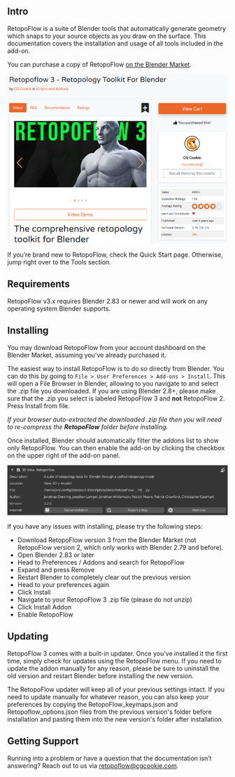 ## Intro

RetopoFlow is a suite of Blender tools that automatically generate geometry which snaps to your source objects as you draw on the surface. This documentation covers the installation and usage of all tools included in the add-on.

You can purchase a copy of RetopoFlow [on the Blender Market](https://blendermarket.com/products/retopoflow). 

![Blender Market](blendermarket_screenshot.png)

If you’re brand new to RetopoFlow, check the Quick Start page. Otherwise, jump right over to the Tools section.

## Requirements

RetopoFlow v3.x requires Blender 2.83 or newer and will work on any operating system Blender supports.

## Installing

You may download RetopoFlow from your account dashboard on the Blender Market, assuming you’ve already purchased it.

The easiest way to install RetopoFlow is to do so directly from Blender. You can do this by going to `File > User Preferences > Add-ons > Install`. This will open a File Browser in Blender, allowing to you navigate to and select the .zip file you downloaded. If you are using Blender 2.8+, please make sure that the .zip you select is labeled RetopoFlow 3 and **not** RetopoFlow 2. Press Install from file.

_If your browser auto-extracted the downloaded .zip file then you will need to re-compress the **RetopoFlow** folder before installing._

Once installed, Blender should automatically filter the addons list to show only RetopoFlow. You can then enable the add-on by clicking the checkbox on the upper right of the add-on panel.

![Installing RetopoFlow](install.png)

If you have any issues with installing, please try the following steps:

* Download RetopoFlow version 3 from the Blender Market (not RetopoFlow version 2, which only works with Blender 2.79 and before).
* Open Blender 2.83 or later
* Head to Preferences / Addons and search for RetopoFlow
* Expand and press Remove
* Restart Blender to completely clear out the previous version
* Head to your preferences again
* Click Install
* Navigate to your RetopoFlow 3 .zip file (please do not unzip)
* Click Install Addon
* Enable RetopoFlow



## Updating
RetopoFlow 3 comes with a built-in updater. Once you've installed it the first time, simply check for updates using the RetopoFlow menu. If you need to update the addon manually for any reason, please be sure to uninstall the old version and restart Blender before installing the new version. 

The RetopoFlow updater will keep all of your previous settings intact. If you need to update manually for whatever reason, you can also keep your preferences by copying the RetopoFlow_keymaps.json and Retopoflow_options.json files from the previous version's folder before installation and pasting them into the new version's folder after installation. 

## Getting Support

Running into a problem or have a question that the documentation isn’t answering? Reach out to us via retopoflow@cgcookie.com.

